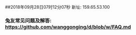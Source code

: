 ##2018年09月28日07时12分07秒 新址: 159.65.53.100
### 兔友常见问题及解答: https://github.com/wanggonging/d/blob/w/FAQ.md
